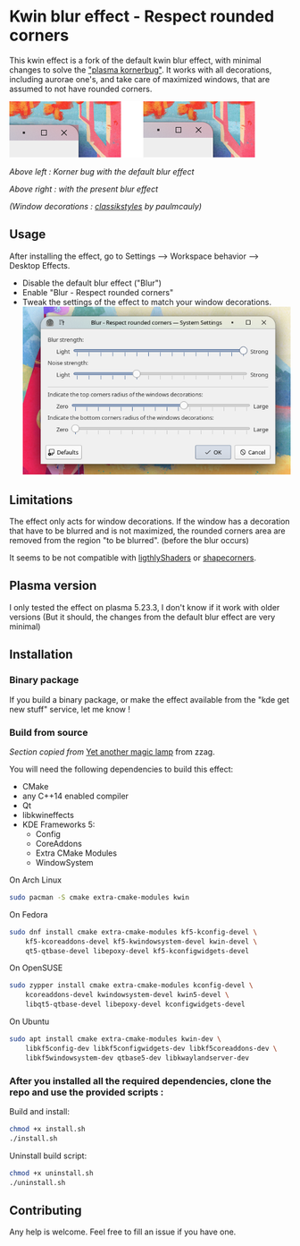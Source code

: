 # Kwin blur effect - Respect rounded corners


This kwin effect is a fork of the default kwin blur effect, with minimal changes
to solve the ["plasma kornerbug"](https://bugs.kde.org/show_bug.cgi?id=395725).
It works with all decorations, including aurorae one's, and take care of maximized windows, that are assumed to not have rounded corners.


![Screenshot](doc/demo.png)

*Above left : Korner bug with the default blur effect*

*Above right : with the present blur effect*
 
*(Window decorations :  [classikstyles](https://github.com/paulmcauley/classikstyles) by paulmcauly)*

## Usage

After installing the effect, go to Settings --> Workspace behavior --> Desktop Effects.

- Disable the default blur effect ("Blur")
- Enable "Blur - Respect rounded corners"
- Tweak the settings of the effect to match your window decorations.
![Settings](doc/settings.png)


## Limitations

The effect only acts for window decorations. If the window has a decoration that have to be blurred and is not maximized, the rounded corners area are removed from the region "to be blurred". (before the blur occurs)

It seems to be not compatible with [ligthlyShaders](https://github.com/a-parhom/LightlyShaders) or [shapecorners](https://sourceforge.net/projects/shapecorners/).


## Plasma version

I only tested the effect on plasma 5.23.3, I don't know if it work with older versions (But it should, the changes from the default blur effect are very minimal)

## Installation

### Binary package

If you build a binary package, or make the effect available from the "kde get new stuff" service, let me know ! 

### Build from source

*Section copied from* [Yet another magic lamp](https://github.com/zzag/kwin-effects-yet-another-magic-lamp) from zzag.

You will need the following dependencies to build this effect:
* CMake
* any C++14 enabled compiler
* Qt
* libkwineffects
* KDE Frameworks 5:
    - Config
    - CoreAddons
    - Extra CMake Modules
    - WindowSystem

On Arch Linux

```sh
sudo pacman -S cmake extra-cmake-modules kwin
```

On Fedora

```sh
sudo dnf install cmake extra-cmake-modules kf5-kconfig-devel \
    kf5-kcoreaddons-devel kf5-kwindowsystem-devel kwin-devel \
    qt5-qtbase-devel libepoxy-devel kf5-kconfigwidgets-devel
```
On OpenSUSE

```sh
sudo zypper install cmake extra-cmake-modules kconfig-devel \
    kcoreaddons-devel kwindowsystem-devel kwin5-devel \
    libqt5-qtbase-devel libepoxy-devel kconfigwidgets-devel
```

On Ubuntu

```sh
sudo apt install cmake extra-cmake-modules kwin-dev \
    libkf5config-dev libkf5configwidgets-dev libkf5coreaddons-dev \
    libkf5windowsystem-dev qtbase5-dev libkwaylandserver-dev
```

### After you installed all the required dependencies, clone the repo and use the provided scripts :


Build and install:

```sh
chmod +x install.sh
./install.sh
```
Uninstall build script:

```sh
chmod +x uninstall.sh
./uninstall.sh
```

## Contributing

Any help is welcome. Feel free to fill an issue if you have one.
